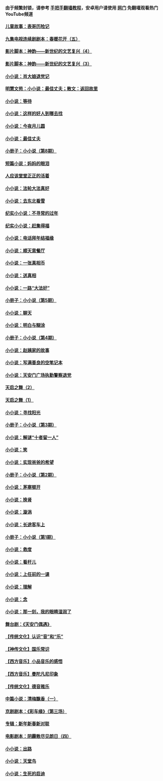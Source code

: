#### 由于频繁封锁，请参考 [手把手翻墙教程](https://github.com/gfw-breaker/guides/wiki/)，安卓用户请使用 [网门](https://github.com/gfw-breaker/nogfw/blob/master/dl.md?t=06252000) 免翻墙观看热门YouTube频道 

#### [儿童故事：表哥历险记](../pages/328/383535.md?t=06252000) 

#### [九集电视连续剧剧本：春暖花开（五）](../pages/328/275919.md?t=06252000) 

#### [影片脚本：神韵——新世纪的文艺复兴（4）](../pages/328/266089.md?t=06252000) 

#### [影片脚本：神韵——新世纪的文艺复兴（3）](../pages/328/266087.md?t=06252000) 

#### [小小说：肖大娘退党记](../pages/328/239807.md?t=06252000) 

#### [明慧文苑：小小说：最佳丈夫；散文：返回故里](../pages/328/3439.md?t=06252000) 

#### [小小说：等待](../pages/328/223927.md?t=06252000) 

#### [小小说：这样的好人到哪去找](../pages/328/209396.md?t=06252000) 

#### [小小说：今夜月儿圆](../pages/328/193588.md?t=06252000) 

#### [小小说：最佳丈夫](../pages/328/190938.md?t=06252000) 

#### [小册子：小小说（第8期）](../pages/328/188202.md?t=06252000) 

#### [短篇小说：妈妈的眼泪](../pages/328/187712.md?t=06252000) 

#### [人应该堂堂正正的活着](../pages/328/182430.md?t=06252000) 

#### [小小说：法轮大法真好](../pages/328/174669.md?t=06252000) 

#### [小小说：去东北看雪](../pages/328/173882.md?t=06252000) 

#### [纪实小小说：不寻常的过年](../pages/328/173187.md?t=06252000) 

#### [纪实小小说：赶集得福](../pages/328/172652.md?t=06252000) 

#### [小小说：电话拜年结福缘](../pages/328/172533.md?t=06252000) 

#### [小小说：顺天意餐厅](../pages/328/170182.md?t=06252000) 

#### [小小说：一张真相币](../pages/328/169410.md?t=06252000) 

#### [小小说：送真相](../pages/328/166713.md?t=06252000) 

#### [小小说：一路“大法好”](../pages/328/162016.md?t=06252000) 

#### [小册子：小小说（第5期）](../pages/328/161131.md?t=06252000) 

#### [小小说：聊天](../pages/328/159640.md?t=06252000) 

#### [小小说：明白与糊涂](../pages/328/158101.md?t=06252000) 

#### [小册子：小小说（第4期）](../pages/328/158006.md?t=06252000) 

#### [小小说：赵姨家的故事](../pages/328/157843.md?t=06252000) 

#### [小小说：写满善良的空笔记本](../pages/328/157382.md?t=06252000) 

#### [小小说：天安门广场执勤警察退党](../pages/328/156982.md?t=06252000) 

#### [天启之舞（2）](../pages/328/153440.md?t=06252000) 

#### [天启之舞（1）](../pages/328/153439.md?t=06252000) 

#### [小小说：寻找阳光](../pages/328/153065.md?t=06252000) 

#### [小册子：小小说（第3期）](../pages/328/151715.md?t=06252000) 

#### [小小说：解谜“十者留一人”](../pages/328/148967.md?t=06252000) 

#### [小小说：笑](../pages/328/148905.md?t=06252000) 

#### [小小说：实现爸爸的希望](../pages/328/148096.md?t=06252000) 

#### [小册子：小小说（第2期）](../pages/328/147214.md?t=06252000) 

#### [小小说：茅塞顿开](../pages/328/147030.md?t=06252000) 

#### [小小说：换肾](../pages/328/146770.md?t=06252000) 

#### [小小说：漩涡](../pages/328/146683.md?t=06252000) 

#### [小小说：长途客车上](../pages/328/145076.md?t=06252000) 

#### [小册子：小小说（第1期）](../pages/328/143963.md?t=06252000) 

#### [小小说：救度](../pages/328/143927.md?t=06252000) 

#### [小小说：看杆儿](../pages/328/142137.md?t=06252000) 

#### [小小说：上任前的一课](../pages/328/140808.md?t=06252000) 

#### [小小说：理解](../pages/328/140476.md?t=06252000) 

#### [小小说：念](../pages/328/139513.md?t=06252000) 

#### [小小说：那一刻，我的眼睛湿润了](../pages/328/138476.md?t=06252000) 

#### [舞台剧：《天安门偶遇》](../pages/328/117155.md?t=06252000) 

#### [【传统文化】认识“音”和“乐”](../pages/328/108667.md?t=06252000) 

#### [【神传文化】国乐常识](../pages/328/104225.md?t=06252000) 

#### [【西方音乐】小品音乐的感悟](../pages/328/102924.md?t=06252000) 

#### [【西方音乐】曼陀凡尼印象](../pages/328/102922.md?t=06252000) 

#### [【传统文化】德音雅乐](../pages/328/102923.md?t=06252000) 

#### [中篇小说：清梅飘香（一）](../pages/328/101058.md?t=06252000) 

#### [京剧剧本：《彩车缘》（第三场）](../pages/328/96434.md?t=06252000) 

#### [专辑：新年新春新对联](../pages/328/94991.md?t=06252000) 

#### [电影剧本：阴霾散尽见朗日（四）](../pages/328/87081.md?t=06252000) 

#### [小小说：出路](../pages/328/84848.md?t=06252000) 

#### [小小说：天堂鸟](../pages/328/83084.md?t=06252000) 

#### [小小说：生死的启迪](../pages/328/70977.md?t=06252000) 


